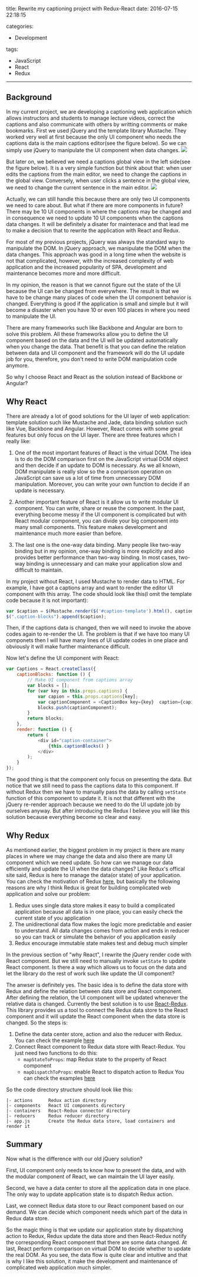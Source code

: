 title: Rewrite my captioning project with Redux-React
date: 2016-07-15 22:18:15

categories:
- Development

tags:
- JavaScript
- React
- Redux
---

## Background

In my current project, we are developing a captioning web application which allows instructors and students to manage lecture videos, correct the captions and also communicate with others by writting comments or make bookmarks. First we used jQuery and the template library Mustache. They worked very well at first because the only UI component who needs the captions data is the main captions editor(see the figure below). So we can simply use jQuery to manipulate the UI component when data changes. 
![](main-editor.png)

But later on, we believed we need a captions global view in the left side(see the figure below). It is a very simple function but think about that: when user edits the captions from the main editor, we need to change the captions in the global view. Conversely, when user clicks a sentence in the global view, we need to change the current sentence in the main editor. 
![](left-panel.png)

Actually, we can still handle this because there are only two UI components we need to care about. But what if there are more components in future? There may be 10 UI components in where the captions may be changed and in consequence we need to update 10 UI components when the captions data changes. It will be definitely a disater for maintenace and that lead me to make a decision that to rewrite the application with React and Redux.

For most of my previous projects, jQuery was always the standard way to manipulate the DOM. In jQuery approach, we manipulate the DOM when the data changes. This approach was good in a long time when the website is not that complicated, however, with the increased complexity of web application and the increased popularity of SPA, development and maintenance becomes more and more difficult. 

In my opinion, the reason is that we cannot figure out the state of the UI because the UI can be changed from everywhere. The result is that we have to be change many places of code when the UI component behavior is changed. Everything is good if the application is small and simple but it will become a disaster when you have 10 or even 100 places in where you need to manipulate the UI. 

There are many frameworks such like Backbone and Angular are born to solve this problem. All these frameworks allow you to define the UI component based on the data and the UI will be updated automatically when you change the data. That benefit is that you can define the relation between data and UI component and the framework will do the UI update job for you, therefore, you don't need to write DOM manipulation code anymore.

So why I choose React and React as the solution instead of Backbone or Angular?

## Why React

There are already a lot of good solutions for the UI layer of web application: template solution such like Mustache and Jade, data binding solution such like Vue, Backbone and Angular. However, React comes with some great features but only focus on the UI layer. There are three features which I really like:

1. One of the most important features of React is the virtual DOM. The idea is to do the DOM comparison first on the JavaScript virtual DOM object and then decide if an update to DOM is necessary. As we all known, DOM manipulate is really slow so the a comparison operation on JavaScript can save us a lot of time from unnecessary DOM manipulation. Moreover, you can write your own function to decide if an update is necessary. 

2. Another important feature of React is it allow us to write modular UI component. You can write, share or reuse the component. In the past, everything become messy if the UI component is complicated but with React modular component, you can divide your big component into many small components. This feature makes development and maintenance much more easier than before.

3. The last one is the one-way data binding. Many people like two-way binding but in my opinion, one-way binding is more explicitly and also provides better performance than two-way binding. In most cases, two-way binding is unnecessary and can make your application slow and difficult to maintain.

In my project without React, I used Mustache to render data to HTML. For example, I have got a captions array and want to render the editor UI component with this array. The code should look like this(I omit the template code because it is not important):
```js
var $caption = $(Mustache.render($('#caption-template').html(), caption));
$(".caption-blocks").append($caption);
```
Then, if the captions data is changed, then we will need to invoke the above codes again to re-render the UI. The problem is that if we have too many UI componets then I will have many lines of UI update codes in one place and obviously it will make further maintenance difficult. 

Now let's define the UI component with React:
```js
var Captions = React.createClass({
    captionBlocks: function () {
        // Make UI component from captions array
        var blocks = [];
        for (var key in this.props.captions) {
            var capion = this.props.captions[key];
            var captionComponent = <CaptionBox key={key}  caption={capion} {...this.props}/>;
            blocks.push(captionComponent);
        }
        return blocks;
    },
    render: function () {
        return (
            <div id="caption-container">
                {this.captionBlocks() }
            </div>
        );
    }
});
```

The good thing is that the component only focus on presenting the data. But notice that we still need to pass the captions data to this component. If without Redux then we have to manually pass the data by calling `setState` function of this component to update it. It is not that different with the jQuery re-render approach because we need to do the UI update job by ourselves anyway. But after introducing the Redux I believe you will like this solution because everything become so clear and easy.

## Why Redux

As mentioned earlier, the biggest problem in my project is there are many places in where we may change the data and also there are many UI component which we need update. So how can we manage our data efficiently and update the UI when the data changes? Like Redux's offical site said, Redux is here to manage the data(or state) of your application. You can check the motivation of Redux [here](http://redux.js.org/docs/introduction/Motivation.html), but basically the following reasons are why I think Redux is great for building complicated web application and solve our problem:

1. Redux uses single data store makes it easy to build a complicated application because all data is in one place, you can easily check the current state of you application
2. The unidirectional data flow makes the logic more predictable and easier to understand. All data changes comes from action and ends in reducer so you can track or simulate the behavior of you application easily
3. Redux encourage immutable state makes test and debug much simpler

In the previous section of "why React", I rewrite the jQuery render code with React component. But we still need to manually invoke `setState` to update React component. Is there a way which allows us to focus on the data and let the library do the rest of work such like update the UI component? 

The anwser is definitely yes. The basic idea is to define the data store with Redux and define the relation between data store and React component. After defining the relation, the UI component will be updated whenever the relative data is changed. Currently the best solution is to use [React-Redux](https://github.com/reactjs/react-redux). This library provides us a tool to connect the Redux data store to the React component and it will update the React component when the data store is changed. So the steps is:

1. Define the data center store, action and also the reducer with Redux. You can check the example [here](http://redux.js.org/docs/introduction/Examples.html) 
2. Connect React component to Redux data store with React-Redux. You just need two functions to do this: 
    * `mapStateToProps`: map Redux state to the property of React component
    * `mapDispatchToProps`: enable React to dispatch action to Redux
    You can check the examples [here](http://redux.js.org/docs/basics/UsageWithReact.html)

So the code directory structure should look like this:
```
|- actions      Redux action directory
|- components   React UI components directory
|- containers   React-Redux connector directory
|- reducers     Redux reducer directory
|- app.js       Create the Redux data store, load containers and render it
```

## Summary
Now what is the difference with our old jQuery solution? 

First, UI component only needs to know how to present the data, and with the modular component of React, we can maintain the UI layer easily. 

Second, we have a data center to store all the application data in one place. The only way to update application state is to dispatch Redux action.

Last, we connect Redux data store to our React component based on our demand. We can decide which component needs which part of the data in Redux data store.

So the magic thing is that we update our application state by dispatching action to Redux, Redux update the data store and then React-Redux notify the corresponding React component that there are some data changed. At last, React perform comparison on virtual DOM to decide whether to update the real DOM. As you see, the data flow is quite clear and intuitive and that is why I like this solution, it make the development and maintenance of complicated web application much simpler.



